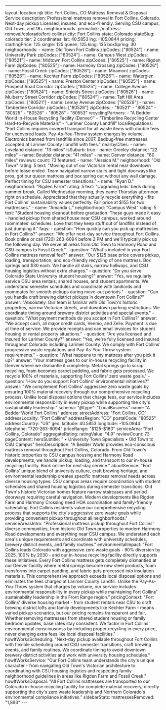 ---
layout: location.njk
title: Fort Collins, CO Mattress Removal & Disposal Service
description: Professional mattress removal in Fort Collins, Colorado. Next-day pickup Licensed, insured, and eco-friendly. Serving CSU campus, Old Town, and 18+ neighborhoods.
permalink: /mattress-removal/colorado/fort-collins/
city: Fort Collins state: Colorado stateSlug: colorado tier: 2 coordinates: lat: 40.5853 lng: -105.0844 pricing: startingPrice: 125 single: 125 queen: 125 king: 135 boxSpring: 30 neighborhoods: - name: Old Town Fort Collins zipCodes: ["80524"] - name: University Park zipCodes: ["80524"] - name: Campus West zipCodes: ["80521"] - name: Midtown Fort Collins zipCodes: ["80525"] - name: Rigden Farm zipCodes: ["80525"] - name: Harmony Crossing zipCodes: ["80526"] - name: Fossil Creek zipCodes: ["80526"] - name: Miramont zipCodes: ["80526"] - name: Kechter Farm zipCodes: ["80526"] - name: Waterglen zipCodes: ["80525"] - name: Preston Center zipCodes: ["80525"] - name: Prospect Road Corridor zipCodes: ["80525"] - name: College Avenue zipCodes: ["80524"] - name: Shields Street zipCodes: ["80526"] - name: Mulberry Street Corridor zipCodes: ["80524"] - name: Taft Hill Area zipCodes: ["80521"] - name: Lemay Avenue zipCodes: ["80526"] - name: Timberline Corridor zipCodes: ["80526"] zipCodes: - "80521" - "80524" - "80525" - "80526" - "80528" - "80553" recyclingPartners: - "A Bedder World In-House Recycling Facility (Denver)" - "Timberline Recycling Center Hard-to-Recycle Materials" - "Larimer County Landfill" localRegulations: "Fort Collins requires covered transport for all waste items with double fees for uncovered loads. Pay-As-You-Throw system charges by volume. Electronics banned from landfills since 2007. Bedbug-free mattresses accepted at Larimer County Landfill with fees." nearbyCities: - name: Loveland distance: "13 miles" isSuburb: true - name: Greeley distance: "22 miles" - name: Boulder distance: "41 miles" - name: Denver distance: "60 miles" reviews: count: 73 featured: - name: "Jessica M." neighborhood: "Old Town" rating: 5 text: "Moving out of our Victorian rental near downtown before lease ended. Team navigated narrow stairs and tight doorways like pros, got our queen mattress and box spring out without any wall damage. Perfect timing for CSU semester transitions." - name: "Ryan D." neighborhood: "Rigden Farm" rating: 5 text: "Upgrading kids' beds during summer break. Called Wednesday morning, they came Thursday afternoon right on schedule. Appreciated that they actually recycle everything - fits Fort Collins' sustainability values perfectly. Fair price at $155 for two mattresses." - name: "Amanda L." neighborhood: "Campus West" rating: 5 text: "Student housing cleanout before graduation. These guys made it easy - handled pickup from shared house near CSU campus, worked around roommates' schedules. Love that they keep stuff out of landfills instead of just dumping it." faqs: - question: "How quickly can you pick up mattresses in Fort Collins?" answer: "We offer next-day service throughout Fort Collins. Book online or call (720) 263-6094 before 2 PM and we'll typically pick up the following day. We serve all areas from Old Town to Harmony Road and CSU campus to Fossil Creek." - question: "What's included in your Fort Collins mattress removal fee?" answer: "Our $125 base price covers pickup, loading, transportation, and eco-friendly recycling of one mattress. Box springs add $30 each. We handle all stairs, narrow hallways, and CSU housing logistics without extra charges." - question: "Do you serve Colorado State University student housing?" answer: "Yes, we regularly service CSU area rentals, shared houses, and student apartments. We understand semester schedules and coordinate with landlords and roommates for smooth pickups during move-out periods." - question: "Can you handle craft brewing district pickups in downtown Fort Collins?" answer: "Absolutely. Our team is familiar with Old Town's historic properties, narrow Victorian streets, and downtown parking restrictions. We coordinate timing around brewery district activities and special events." - question: "What payment methods do you accept in Fort Collins?" answer: "We accept cash, all major credit cards, Venmo, and Zelle. Payment is due at time of service. We provide receipts and can email invoices for student housing or rental property situations." - question: "Are you licensed and insured for Larimer County?" answer: "Yes, we're fully licensed and insured throughout Colorado including Larimer County. We comply with Fort Collins' progressive waste regulations and Pay-As-You-Throw system requirements." - question: "What happens to my mattress after you pick it up?" answer: "Your mattress goes to our in-house recycling facility in Denver where we dismantle it completely. Metal springs go to scrap recycling, foam becomes carpet padding, and fabric gets processed. We recycle 100% of materials, supporting Fort Collins' zero waste goals." - question: "How do you support Fort Collins' environmental initiatives?" answer: "We complement Fort Collins' aggressive zero waste goals by ensuring 100% material recovery through our comprehensive recycling process. Unlike local disposal options that charge fees, our service includes environmental responsibility in every pickup while supporting the city's sustainability leadership." schema: "@type": "LocalBusiness" name: "A Bedder World Fort Collins" address: streetAddress: "Fort Collins, CO" addressLocality: "Fort Collins" addressRegion: "CO" postalCode: "80525" addressCountry: "US" geo: latitude: 40.5853 longitude: -105.0844 telephone: "720-263-6094" priceRange: "$125-$180" serviceArea: "Fort Collins, Colorado" aggregateRating: ratingValue: "4.9" reviewCount: 73 pageContent: heroSubtitle: " • University Town Specialists • Old Town to CSU Campus" heroDescription: "A Bedder World provides eco-conscious mattress removal throughout Fort Collins, Colorado. From Old Town's historic properties to CSU campus housing and Harmony Road developments, we handle pickup, loading, and transport to our in-house recycling facility. Book online for next-day service." aboutService: "Fort Collins' unique blend of university culture, craft brewing heritage, and environmental leadership creates specific mattress removal needs across diverse housing types. CSU campus areas require coordination with student schedules and shared housing logistics during semester transitions. Old Town's historic Victorian homes feature narrow staircases and period doorways requiring careful navigation. Modern developments like Rigden Farm and Harmony Crossing need HOA coordination and family-friendly scheduling. Fort Collins residents value our comprehensive recycling process that supports the city's aggressive zero waste goals while providing convenient pickup throughout all neighborhoods." serviceAreasIntro: "Professional mattress pickup throughout Fort Collins' diverse communities, from historic Old Town properties to modern Harmony Road developments and everything near CSU campus. We understand each area's unique requirements and coordinate with university schedules, brewery district events, and family routines." environmentalImpact: "Fort Collins leads Colorado with aggressive zero waste goals - 90% diversion by 2025, 100% by 2030 - and our in-house recycling facility directly supports these initiatives. Every Fort Collins mattress gets completely dismantled at our Denver facility where metal springs become new steel products, foam transforms into carpet padding, and fabric gets processed into insulation materials. This comprehensive approach exceeds local disposal options and eliminates the fees charged at Larimer County Landfill. Unlike the Pay-As-You-Throw system that charges by volume, our service includes environmental responsibility in every pickup while maintaining Fort Collins' sustainability leadership in the Front Range region." pricingContext: "Fort Collins' diverse housing market - from student rentals near CSU to craft brewing district lofts and family developments like Kechter Farm - means varied pickup scenarios, but our pricing remains transparent and fair. Whether removing mattresses from shared student housing or family bedroom updates, base rates stay consistent. We factor in Fort Collins' environmental consciousness by including proper recycling in every price, never charging extra fees like local disposal facilities." howItWorksScheduling: "Next-day pickup available throughout Fort Collins with flexible scheduling around CSU semester transitions, craft brewing events, and family routines. We coordinate timing to avoid downtown brewery district activities and work with university housing schedules." howItWorksService: "Our Fort Collins team understands the city's unique character - from navigating Old Town's Victorian architecture to coordinating with CSU housing logistics and respecting family neighborhood guidelines in areas like Rigden Farm and Fossil Creek." howItWorksDisposal: "All Fort Collins mattresses are transported to our Colorado in-house recycling facility for complete material recovery, directly supporting the city's zero waste leadership and Northern Colorado's environmental compliance initiatives." sidebarStats: mattressesRemoved: "1,893" ---